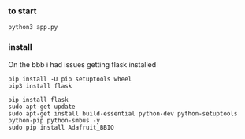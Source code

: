 
### to start
```
python3 app.py 
```

### install

On the bbb i had issues getting flask installed

```
pip install -U pip setuptools wheel
pip3 install flask
```


```
pip install flask
sudo apt-get update
sudo apt-get install build-essential python-dev python-setuptools python-pip python-smbus -y
sudo pip install Adafruit_BBIO
```